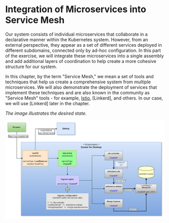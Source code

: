 # Integration of Microservices into Service Mesh

Our system consists of individual microservices that collaborate in a declarative manner within the Kubernetes system. However, from an external perspective, they appear as a set of different services deployed in different subdomains, connected only by ad-hoc configuration. In this part of the exercise, we will integrate these microservices into a single assembly and add additional layers of coordination to help create a more cohesive structure for our system.

In this chapter, by the term "Service Mesh," we mean a set of tools and techniques that help us create a comprehensive system from multiple microservices. We will also demonstrate the deployment of services that implement these techniques and are also known in the community as "Service Mesh" tools - for example, [Istio](https://istio.io/), [Linkerd], and others. In our case, we will use [Linkerd] later in the chapter.

_The image illustrates the desired state._

![Component Connection](./img/component-connection.png)
